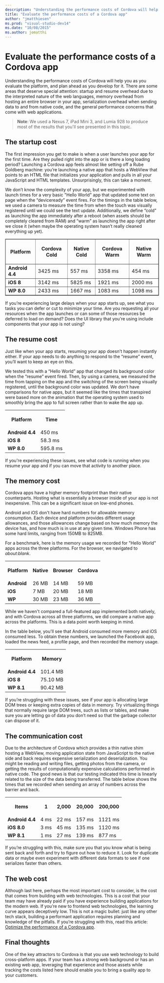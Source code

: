 ```yaml
--- 
description: "Understanding the performance costs of Cordova will help you as you evaluate the platform, and plan ahead as you develop for it."
title: "Evaluate the performance costs of a Cordova app"
author: "jmatthiesen"
ms.prod: "visual-studio-dev14"
ms.date: "10/08/2015"
ms.author: jomatthi
--- 
```


# Evaluate the performance costs of a Cordova app

Understanding the performance costs of Cordova will help you as you evaluate the platform, and plan ahead as you develop for it. There are some areas that deserve special attention: startup and resume overhead due to the interpreted nature of the web languages, memory overhead from hosting an entire browser in your app, serialization overhead when sending data to and from native code, and the general performance concerns that come with web applications.

> **Note**: We used a Nexus 7, iPad Mini 3, and Lumia 928 to produce most of the results that you'll see presented in this topic.

## <a id="startup"></a>The startup cost

The first impression you get to make is when a user launches your app for the first time. Are they pulled right into the app or is there a long loading period? Launching a Cordova app feels almost like setting off a Rube Goldberg machine: you’re launching a native app that hosts a WebView that points to an HTML file that initializes your application and pulls in all your JavaScript and HTML templates. Unsurprisingly, this can take a moment.

We don’t know the complexity of your app, but we experimented with launch times for a very basic "Hello World" app that updated some text on page when the “deviceready” event fires. For the timings in the table below, we used a camera to measure the time from when the touch was visually registered until we could see the text update. Additionally, we define “cold” as launching the app immediately after a reboot (when assets should be completely cleared from RAM) and “warm” as launching the app right after we close it (when maybe the operating system hasn’t really cleaned everything up yet).

<table border="1">
<tbody><tr>
  <th>
    <p><strong>Platform</strong></p>
  </th>
  <th>
    <p><strong>Cordova Cold</strong></p>
  </th>
  <th>
    <p><strong>Native Cold</strong></p>
  </th>
  <th>
    <p><strong>Cordova Warm</strong></p>
  </th>
  <th>
    <p><strong>Native Warm</strong></p>
  </th>
</tr>
 <tr>
   <td><strong>Android 4.4</strong></td><td>3425 ms</td><td>557 ms</td>
   <td>3358 ms</td><td>454 ms</td>
 </tr>
 <tr>
   <td><strong>iOS 8</strong></td><td>3142 ms</td><td>5825 ms</td>
   <td>1921 ms</td><td>2000 ms</td>
 </tr>
 <tr>
   <td><strong>WP 8.0</strong></td><td>2433 ms</td><td>1667 ms</td>
   <td>1083 ms</td><td>1098 ms</td>
 </tr>
</table>

If you’re experiencing large delays when your app starts up, see what you tasks you can defer or cut to minimize your time. Are you requesting all your resources when the app launches or can some of those resources be deferred to load on demand? Does the UI library that you're using include components that your app is not using?

## <a id="resume"></a>The resume cost

Just like when your app starts, resuming your app doesn't happen instantly either. If your app needs to do anything to respond to the “resume” event, you’ll want to keep an eye on this.

We tested this with a “Hello World” app that changed its background color when the “resume” event fired. Then, by using a camera, we measured the time from tapping on the app and the switching of the screen being visually registered, until the background color was updated. We don’t have comparisons for native apps, but it seemed like the times that transpired were based more on the animation that the operating system used to smoothly bring the app to full screen rather than to wake the app up.

<table>
<tbody><tr>
  <th>
    <p><strong>Platform</strong></p>
  </th>
  <th>
    <p><strong>Time</strong></p>
  </th>
  </tr>
 <tr>
   <td><strong>Android 4.4</strong></td><td>450 ms</td>
 </tr>
 <tr>
   <td><strong>iOS 8</strong></td><td>58.3 ms</td>
 </tr>
 <tr>
   <td><strong>WP 8.0</strong></td><td>595.8 ms</td>
 </tr>
</table>

If you're experiencing these issues, see what code is running when you resume your app and if you can move that activity to another place.

## <a id="memory"></a>The memory cost

Cordova apps have a higher memory footprint than their native counterparts. Hosting what is essentially a browser inside of your app is not inexpensive. This can be a significant issue on low-end phones.

Android and iOS don't have hard numbers for allowable memory consumption. Each device and platform provides different usage allowances, and those allowances change based on how much memory the device has, and how much is in use at any given time. Windows Phone has some hard limits, ranging from 150MB to 825MB.

For a benchmark, here is the memory usage we recorded for "Hello World" apps across the three platforms. For the browser, we navigated to *about:blank*.

<table>
<tbody><tr>
  <th>
    <p><strong>Platform</strong></p>
  </th>
  <th>
    <p><strong>Native</strong></p>
  </th>
  <th>
    <p><strong>Browser</strong></p>
  </th>
  <th>
    <p><strong>Cordova</strong></p>
  </th>
</tr>
 <tr>
   <td><strong>Android</strong></td><td>26 MB</td><td>14 MB</td>
   <td>59 MB</td>
 </tr>
 <tr>
   <td><strong>iOS</strong></td><td>7 MB</td><td>20 MB</td>
   <td>18 MB</td>
 </tr>
 <tr>
   <td><strong>WP</strong></td><td>30 MB</td><td>23 MB</td>
   <td>36 MB</td>
 </tr>
</table>

While we haven't compared a full-featured app implemented both natively, and with Cordova across all three platforms, we did compare a native app across the platforms. This is a data point worth keeping in mind.

In the table below, you'll see that Android consumed more memory and iOS consumed less. To obtain these numbers, we launched the Facebook app, loaded the news feed, a profile page, and then recorded the memory usage.

<table>
<tbody><tr>
  <th>
    <p><strong>Platform</strong></p>
  </th>
  <th>
    <p><strong>Memory</strong></p>
  </th>
</tr>
 <tr>
   <td><strong>Android 4.4</strong></td><td>101.4 MB</td>
 </tr>
 <tr>
   <td><strong>iOS 8</strong></td><td>75.10 MB</td>
 </tr>
 <tr>
   <td><strong>WP 8.1</strong></td><td>90.42 MB</td>
 </tr>
</table>

If you’re struggling with these issues, see if your app is allocating large DOM trees or keeping extra copies of data in memory. Try virtualizing things that normally require large DOM trees, such as lists or tables, and make sure you are letting go of data you don’t need so that the garbage collector can dispose of it.

## <a id="communication"></a>The communication cost

Due to the architecture of Cordova which provides a thin native shim hosting a WebView, moving application state from JavaScript to the native side and back requires expensive serialization and deserialization. You might be reading and writing files, getting photos from the camera, or getting the results of computationally expensive calculations performed in native code. The good news is that our testing indicated this time is linearly related to the size of the data being transferred. The table below shows the times that we recorded when sending an array of numbers across the barrier and back.

<table>
<tbody><tr>
  <th>
    <p><strong>Items</strong></p>
  </th>
  <th>
    <p><strong>1</strong></p>
  </th>
  <th>
    <p><strong>2,000</strong></p>
  </th>
  <th>
    <p><strong>20,000</strong></p>
  </th>
  <th>
    <p><strong>200,000</strong></p>
  </th>
</tr>
 <tr>
   <td><strong>Android 4.4</strong></td><td>4 ms</td><td>22 ms</td>
   <td>157 ms</td><td>1121 ms</td>
 </tr>
 <tr>
   <td><strong>iOS 8.0</strong></td><td>3 ms</td><td>45 ms</td>
   <td>135 ms</td><td>1120 ms</td>
 </tr>
 <tr>
   <td><strong>WP 8.1</strong></td><td>1 ms</td><td>27 ms</td>
   <td>139 ms</td><td>877 ms</td>
 </tr>
</table>

If you’re struggling with this, make sure you that you know what is being sent back and forth and try to figure out how to reduce it. Look for duplicate data or maybe even experiment with different data formats to see if one serializes faster than others.

## <a id="web"></a>The web cost

Although last here, perhaps the most important cost to consider, is the cost that comes from building with web technologies. This is a cost that your team may have already paid if you have experience building applications for the modern web. If you’re new to frontend web technologies, the learning curve appears deceptively low. This is not a magic bullet: just like any other tech stack, building a performant application requires planning and knowledge of the pitfalls. If you’re struggling with this, read this article: [Optimize the performance of a Cordova app](better-web-performance.md).

## <a id="answer"></a>Final thoughts

One of the key attractors to Cordova is that you use web technology to build cross-platform apps. If your team has a strong web background or has an existing web app, leveraging that experience and those assets while tracking the costs listed here should enable you to bring a quality app to your customers.

